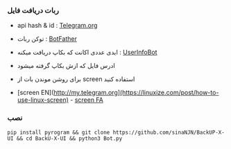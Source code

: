 ### ربات دریافت فایل
  - api hash & id : [Telegram.org](http://my.telegram.org)
 - توکن ربات : [BotFather](http://t.me/botfather)
 - ایدی عددی اکانت که بکاپ دریافت میکنه : [UserInfoBot](https://t.me/userinfobot)
 - ادرس فایل که ازش بکاپ گرفته میشود

- برای روشن موندن بات از screen استفاده کنید
- [screen EN](http://my.telegram.org](https://linuxize.com/post/how-to-use-linux-screen) - [screen FA](https://webnology.ir/linux-screen-command)

### نصب
    pip install pyrogram && git clone https://github.com/sinaNJN/BackUP-X-UI && cd BackU-X-UI && python3 Bot.py
